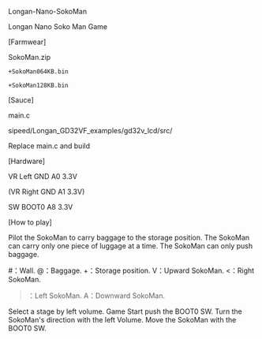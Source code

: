 Longan-Nano-SokoMan

Longan Nano Soko Man Game

[Farmwear]

SokoMan.zip

    +SokoMan064KB.bin

    +SokoMan128KB.bin

[Sauce]

main.c

sipeed/Longan_GD32VF_examples/gd32v_lcd/src/

Replace main.c and build

[Hardware]

VR Left GND A0 3.3V

(VR Right GND A1 3.3V)

SW BOOT0 A8 3.3V

[How to play]

Pilot the SokoMan to carry baggage to the storage position.
The SokoMan can carry only one piece of luggage at a time.
The SokoMan can only push baggage.

#：Wall.
@：Baggage.
+：Storage position.
V：Upward SokoMan.
<：Right SokoMan.
>：Left SokoMan.
A：Downward SokoMan.

Select a stage by left volume.
Game Start push the BOOT0 SW.
Turn the SokoMan's direction with the left Volume.
Move the SokoMan with the BOOT0 SW.
